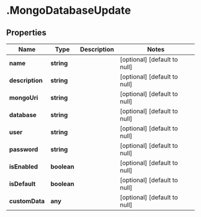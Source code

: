 # .MongoDatabaseUpdate

## Properties
Name | Type | Description | Notes
------------ | ------------- | ------------- | -------------
**name** | **string** |  | [optional] [default to null]
**description** | **string** |  | [optional] [default to null]
**mongoUri** | **string** |  | [optional] [default to null]
**database** | **string** |  | [optional] [default to null]
**user** | **string** |  | [optional] [default to null]
**password** | **string** |  | [optional] [default to null]
**isEnabled** | **boolean** |  | [optional] [default to null]
**isDefault** | **boolean** |  | [optional] [default to null]
**customData** | **any** |  | [optional] [default to null]


